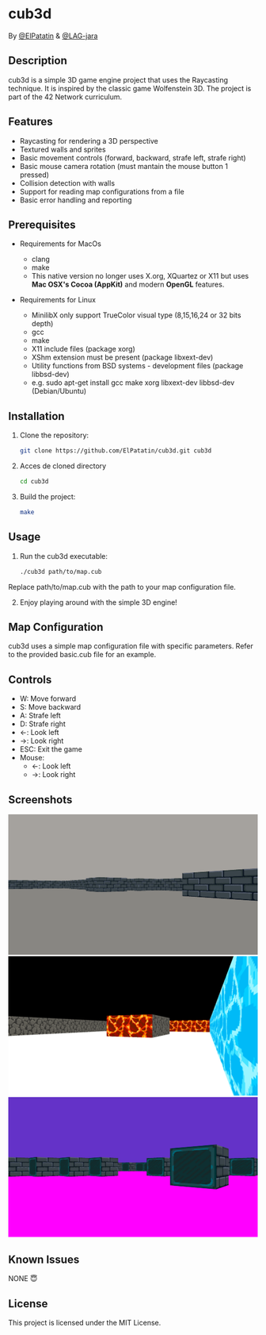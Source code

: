 # cub3d
By [@ElPatatin](https://github.com/ElPatatin) & [@LAG-jara](https://github.com/LAG-jara)

## Description

cub3d is a simple 3D game engine project that uses the Raycasting technique. It is inspired by the classic game Wolfenstein 3D. The project is part of the 42 Network curriculum.

## Features

- Raycasting for rendering a 3D perspective
- Textured walls and sprites
- Basic movement controls (forward, backward, strafe left, strafe right)
- Basic mouse camera rotation (must mantain the mouse button 1 pressed)
- Collision detection with walls
- Support for reading map configurations from a file
- Basic error handling and reporting

## Prerequisites

- Requirements for MacOs
	- clang
	- make
	- This native version no longer uses X.org, XQuartez or X11 but uses **Mac OSX's Cocoa (AppKit)** and modern **OpenGL** features.

- Requirements for Linux
    - MinilibX only support TrueColor visual type (8,15,16,24 or 32 bits depth)
    - gcc
    - make
    - X11 include files (package xorg)
    - XShm extension must be present (package libxext-dev)
    - Utility functions from BSD systems - development files (package libbsd-dev)
    - e.g. sudo apt-get install gcc make xorg libxext-dev libbsd-dev (Debian/Ubuntu)


## Installation

1. Clone the repository:
	```bash
	git clone https://github.com/ElPatatin/cub3d.git cub3d
	```
2. Acces de cloned directory
	```bash
	cd cub3d
	```  
3. Build the project:
	```bash
	make
	```

## Usage

1. Run the cub3d executable:
	```bash
	./cub3d path/to/map.cub
	```
Replace path/to/map.cub with the path to your map configuration file.

2. Enjoy playing around with the simple 3D engine!

## Map Configuration

cub3d uses a simple map configuration file with specific parameters. Refer to the provided basic.cub file for an example.

## Controls

- W: Move forward
- S: Move backward
- A: Strafe left
- D: Strafe right
- ←: Look left
- →: Look right
- ESC: Exit the game
- Mouse:
	- ←: Look left
	- →: Look right

## Screenshots
![Dungeon.cub](https://github.com/ElPatatin/cub3d/blob/main/screenshots/1.png)
![basic1.cub](https://github.com/ElPatatin/cub3d/blob/main/screenshots/2.png)
![basic2.cub](https://github.com/ElPatatin/cub3d/blob/main/screenshots/3.png)

## Known Issues

NONE 😇

## License

This project is licensed under the MIT License.
